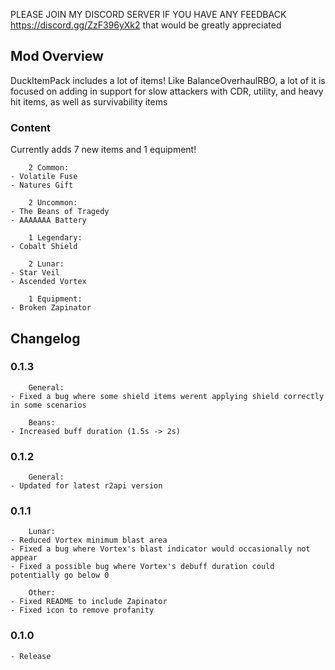 PLEASE JOIN MY DISCORD SERVER IF YOU HAVE ANY FEEDBACK https://discord.gg/ZzF396yXk2 that would be greatly appreciated

## Mod Overview
DuckItemPack includes a lot of items! Like BalanceOverhaulRBO, a lot of it is focused on adding in support for slow attackers with CDR, utility, and heavy hit items, as well as survivability items

### Content
Currently adds 7 new items and 1 equipment!
```
	2 Common:
- Volatile Fuse
- Natures Gift

	2 Uncommon:
- The Beans of Tragedy
- AAAAAAA Battery

	1 Legendary:
- Cobalt Shield

	2 Lunar:
- Star Veil
- Ascended Vortex

	1 Equipment:
- Broken Zapinator
```

## Changelog
### 0.1.3
```
	General:
- Fixed a bug where some shield items werent applying shield correctly in some scenarios

	Beans:
- Increased buff duration (1.5s -> 2s)
```

### 0.1.2
```
	General:
- Updated for latest r2api version
```

### 0.1.1
```
	Lunar:
- Reduced Vortex minimum blast area
- Fixed a bug where Vortex's blast indicator would occasionally not appear
- Fixed a possible bug where Vortex's debuff duration could potentially go below 0

	Other:
- Fixed README to include Zapinator
- Fixed icon to remove profanity
```

### 0.1.0
```
- Release
```